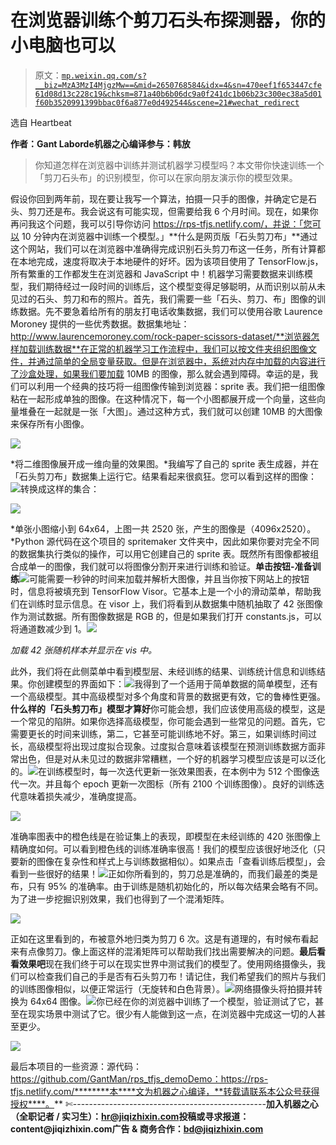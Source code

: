 # 在浏览器训练个剪刀石头布探测器，你的小电脑也可以

> 原文：[`mp.weixin.qq.com/s?__biz=MzA3MzI4MjgzMw==&mid=2650768584&idx=4&sn=470eef1f653447cfe61d08d13c228c19&chksm=871a40b6b06dc9a0f241dc1b06b23c300ec38a5d01f60b3520991399bbac0f6a877e0d492544&scene=21#wechat_redirect`](http://mp.weixin.qq.com/s?__biz=MzA3MzI4MjgzMw==&mid=2650768584&idx=4&sn=470eef1f653447cfe61d08d13c228c19&chksm=871a40b6b06dc9a0f241dc1b06b23c300ec38a5d01f60b3520991399bbac0f6a877e0d492544&scene=21#wechat_redirect)

选自 Heartbeat

**作者：Gant Laborde****机器之心编译****参与：韩放**

> 你知道怎样在浏览器中训练并测试机器学习模型吗？本文带你快速训练一个「剪刀石头布」的识别模型，你可以在家向朋友演示你的模型效果。

假设你回到两年前，现在要让我写一个算法，拍摄一只手的图像，并确定它是石头、剪刀还是布。我会说这有可能实现，但需要给我 6 个月时间。现在，如果你再问我这个问题，我可以引导你访问 https://rps-tfjs.netlify.com/，并说：「您可以 10 分钟内在浏览器中训练一个模型。」**什么是网页版「石头剪刀布」**通过这个网站，我们可以在浏览器中准确得完成识别石头剪刀布这一任务，所有计算都在本地完成，速度将取决于本地硬件的好坏。因为该项目使用了 TensorFlow.js，所有繁重的工作都发生在浏览器和 JavaScript 中！机器学习需要数据来训练模型，我们期待经过一段时间的训练后，这个模型变得足够聪明，从而识别以前从未见过的石头、剪刀和布的照片。首先，我们需要一些「石头、剪刀、布」图像的训练数据。先不要急着给所有的朋友打电话收集数据，我们可以使用谷歌 Laurence Moroney 提供的一些优秀数据。数据集地址：http://www.laurencemoroney.com/rock-paper-scissors-dataset/**浏览器怎样加载训练数据**在正常的机器学习工作流程中，我们可以按文件夹组织图像文件，并通过简单的全局变量获取。但是在浏览器中，系统对内存中加载的内容进行了沙盒处理，如果我们要加载 10MB 的图像，那么就会遇到障碍。幸运的是，我们可以利用一个经典的技巧将一组图像传输到浏览器：sprite 表。我们把一组图像粘在一起形成单独的图像。在这种情况下，每一个小图都展开成一个向量，这些向量堆叠在一起就是一张「大图」。通过这种方式，我们就可以创建 10MB 的大图像来保存所有小图像。

![](img/c6e400634ccf92bbcc8afe6f223feff8.jpg)

*将二维图像展开成一维向量的效果图。*我编写了自己的 sprite 表生成器，并在「石头剪刀布」数据集上运行它。结果看起来很疯狂。您可以看到这样的图像：![](img/a1f0ad55ebaad6ff4706cd0389045610.jpg)转换成这样的集合：

![](img/390b3fae8616d1ab1d25bdddea637637.jpg)

*单张小图缩小到 64x64，上图一共 2520 张，产生的图像是（4096x2520）。*Python 源代码在这个项目的 spritemaker 文件夹中，因此如果你要对完全不同的数据集执行类似的操作，可以用它创建自己的 sprite 表。既然所有图像都被组合成单一的图像，我们就可以将图像分割开来进行训练和验证。**单击按钮-准备训练**![](img/3298f919bcb3a178030ca7aef90a404b.jpg)可能需要一秒钟的时间来加载并解析大图像，并且当你按下网站上的按钮时，信息将被填充到 TensorFlow Visor。它基本上是一个小的滑动菜单，帮助我们在训练时显示信息。在 visor 上，我们将看到从数据集中随机抽取了 42 张图像作为测试数据。所有图像数据是 RGB 的，但是如果我们打开 constants.js，可以将通道数减少到 1。![](img/2a74228c3d9d020d24d81f9b41cd2802.jpg)

*加载 42 张随机样本并显示在 vis 中。*

此外，我们将在此侧菜单中看到模型层、未经训练的结果、训练统计信息和训练结果。你创建模型的界面如下：![](img/bfe6463e751b2443b612f76c73bde23f.jpg)我得到了一个适用于简单数据的简单模型，还有一个高级模型。其中高级模型对多个角度和背景的数据更有效，它的鲁棒性更强。**什么样的「石头剪刀布」模型才算好**你可能会想，我们应该使用高级的模型，这是一个常见的陷阱。如果你选择高级模型，你可能会遇到一些常见的问题。首先，它需要更长的时间来训练，第二，它甚至可能训练地不好。第三，如果训练时间过长，高级模型将出现过度拟合现象。过度拟合意味着该模型在预测训练数据方面非常出色，但是对从未见过的数据非常糟糕，一个好的机器学习模型应该是可以泛化的。![](img/1c1f483dbea56f83126d2724db2161ef.jpg)在训练模型时，每一次迭代更新一张效果图表，在本例中为 512 个图像迭代一次。并且每个 epoch 更新一次图标（所有 2100 个训练图像）。良好的训练迭代意味着损失减少，准确度提高。

![](img/c6601990c18e5a92b9f4ed75cf5ec3cf.jpg)

准确率图表中的橙色线是在验证集上的表现，即模型在未经训练的 420 张图像上精确度如何。可以看到橙色线的训练准确率很高！我们的模型应该很好地泛化（只要新的图像在复杂性和样式上与训练数据相似）。如果点击「查看训练后模型」，会看到一些很好的结果！![](img/28651805ba4490e6be02749e213e9568.jpg)正如你所看到的，剪刀总是准确的，而我们最差的类是布，只有 95% 的准确率。由于训练是随机初始化的，所以每次结果会略有不同。为了进一步挖掘识别效果，我们也得到了一个混淆矩阵。

![](img/9e1f1b49a460d87b50680a8e0bc6f127.jpg)

正如在这里看到的，布被意外地归类为剪刀 6 次。这是有道理的，有时候布看起来有点像剪刀。像上面这样的混淆矩阵可以帮助我们找出需要解决的问题。**最后看看效果吧**现在我们终于可以在现实世界中测试我们的模型了。使用网络摄像头，我们可以检查我们自己的手是否有石头剪刀布！请记住，我们希望我们的照片与我们的训练图像相似，以便正常运行（无旋转和白色背景）。![](img/5a6993bbe6463e2e6c7bd8e1531e1710.jpg)网络摄像头将拍摄并转换为 64x64 图像。![](img/4d2006dc5b6d32b30d064cb48b5bbfe7.jpg)你已经在你的浏览器中训练了一个模型，验证测试了它，甚至在现实场景中测试了它。很少有人能做到这一点，在浏览器中完成这一切的人甚至更少。

![](img/40b54bcd8d12279760bea710397b4543.jpg)

最后本项目的一些资源：源代码：https://github.com/GantMan/rps_tfjs_demoDemo：https://rps-tfjs.netlify.com/********本****文为机器之心编译，**转载请联系本公众号获得授权****。**
✄------------------------------------------------**加入机器之心（全职记者 / 实习生）：hr@jiqizhixin.com****投稿或寻求报道：**content**@jiqizhixin.com****广告 & 商务合作：bd@jiqizhixin.com**